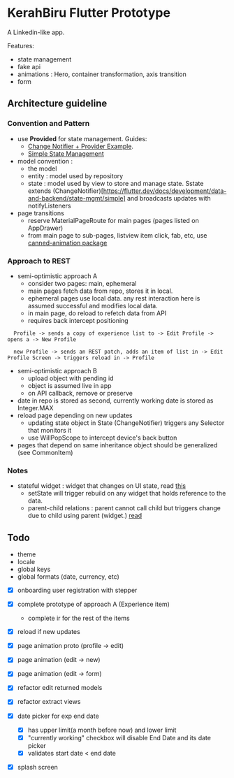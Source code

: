 # KerahBiru Flutter Prototype

A Linkedin-like app.

Features:
- state management
- fake api
- animations : Hero, container transformation, axis transition
- form

## Architecture guideline

### Convention and Pattern
- use **Provided** for state management. Guides:
    - [Change Notifier + Provider Example](https://github.com/brianegan/flutter_architecture_samples).
    - [Simple State Management](https://flutter.dev/docs/development/data-and-backend/state-mgmt/simple)
- model convention :
    - the model
    - entity : model used by repository
    - state :  model used by view to store and manage state. Sstate extends (ChangeNotifier)[https://flutter.dev/docs/development/data-and-backend/state-mgmt/simple] and broadcasts updates with notifyListeners
- page transitions
    - reserve MaterialPageRoute for main pages (pages listed on AppDrawer)
    - from main page to sub-pages, listview item click, fab, etc, use [canned-animation package](https://pub.dev/packages/animations)

### Approach to REST
- semi-optimistic approach A
    - consider two pages: main, ephemeral
    - main pages fetch data from repo, stores it in local.
    - ephemeral pages use local data. any rest interaction here is assumed successful and modifies local data.
    - in main page, do reload to refetch data from API
    - requires back intercept positioning
```
  Profile -> sends a copy of experience list to -> Edit Profile -> opens a -> New Profile

  new Profile -> sends an REST patch, adds an item of list in -> Edit Profile Screen -> triggers reload in -> Profile
```
- semi-optimistic approach B
    - upload object with pending id
    - object is assumed live in app
    - on API callback, remove or preserve
- date in repo is stored as second, currently working date is stored as Integer.MAX
- reload page depending on new updates
    - updating state object in State (ChangeNotifier) triggers any Selector that monitors it
    - use WillPopScope to intercept device's back button
- pages that depend on same inheritance object should be generalized (see CommonItem)

### Notes
- stateful widget : widget that changes on UI state, read [this](https://stackoverflow.com/questions/51931017/update-ui-after-removing-items-from-list)
    - setState will trigger rebuild on any widget that holds reference to the data.
    - parent-child relations : parent cannot call child but triggers change due to child using parent (widget.) [read](https://stackoverflow.com/questions/48481590/how-to-set-update-state-of-statefulwidget-from-other-statefulwidget-in-flutter)

## Todo
- theme
- locale
- global keys
- global formats (date, currency, etc)
- [x] onboarding user registration with stepper
- [x] complete prototype of approach A (Experience item)
    - complete ir for the rest of the items
- [x] reload if new updates
- [x] page animation proto (profile -> edit)
- [x] page animation (edit -> new)
- [x] page animation (edit -> form)
- [x] refactor edit returned models
- [x] refactor extract views
- [x] date picker for exp end date
    - [x] has upper limit(a month before now) and lower limit
    - [x] "currently working" checkbox will disable End Date and its date picker
    - [x] validates start date < end date
- [x] splash screen


